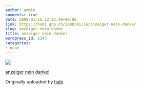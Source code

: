 ```yaml
---
author: admin
comments: true
date: 2008-01-16 22:23:40+00:00
link: https://habi.gna.ch/2008/01/16/anzeiger-nein-danke/
slug: anzeiger-nein-danke
title: anzeiger nein danke!
wordpress_id: 1143
categories:
- none
---
```



 [![](https://static.flickr.com/2013/2198502838_eee3edd56b_m.jpg)](https://www.flickr.com/photos/habi/2198502838/)
   

 
  [anzeiger nein danke!](https://www.flickr.com/photos/habi/2198502838/)
    

  Originally uploaded by [habi](https://www.flickr.com/people/habi/).
 




  

